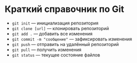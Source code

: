 # Краткий справочник по Git

- `git init` — инициализация репозитория  
- `git clone [url]` — клонировать репозиторий  
- `git add .` — добавить все изменения  
- `git commit -m "сообщение"` — зафиксировать изменения  
- `git push` — отправить на удалённый репозиторий  
- `git pull` — получить изменения  
- `git status` — текущее состояние файлов  